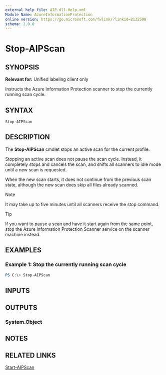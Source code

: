 ```yaml
---
external help file: AIP.dll-Help.xml
Module Name: AzureInformationProtection
online version: https://go.microsoft.com/fwlink/?linkid=2132508
schema: 2.0.0
---
```


# Stop-AIPScan

## SYNOPSIS
**Relevant for:** Unified labeling client only

Instructs the Azure Information Protection scanner to stop the currently running scan cycle.

## SYNTAX
```
Stop-AIPScan
```

## DESCRIPTION
The **Stop-AIPScan** cmdlet stops an active scan for the current profile.

Stopping an active scan does not pause the scan cycle. Instead, it completely stops and cancels the scan, and shifts all scanners to idle mode until a new scan is requested.

When the new scan starts, it does not continue from the previous scan state, although the new scan does skip all files already scanned.

> [!NOTE]
> It may take up to five minutes until all scanners receive the stop command.

> [!TIP]
> If you want to pause a scan and have it start again from the same point, stop the Azure Information Protection Scanner service on the scanner machine instead.
> 
## EXAMPLES

### Example 1: Stop the currently running scan cycle
```powershell
PS C:\> Stop-AIPScan
```

## INPUTS

## OUTPUTS

### System.Object

## NOTES

## RELATED LINKS
[Start-AIPScan](Start-AIPScan.md)
